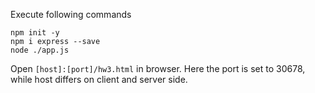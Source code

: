 Execute following commands
```
npm init -y
npm i express --save
node ./app.js
```

Open `[host]:[port]/hw3.html` in browser. Here the port is set to 30678, while host differs on client and server side.